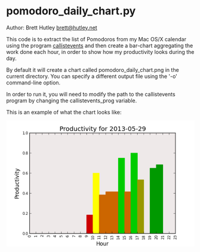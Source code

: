 # pomodoro_daily_chart.py #

Author: Brett Hutley <brett@hutley.net>

This code is to extract the list of Pomodoros from my Mac OS/X calendar using the program [callistevents](https://github.com/bhutley/callistevents) and then create a bar-chart aggregating the work done each hour, in order to show how my productivity looks during the day.

By default it will create a chart called pomodoro_daily_chart.png in the current directory. You can specify a different output file using the '-o' command-line option.

In order to run it, you will need to modify the path to the callistevents program by changing the callistevents_prog variable.

This is an example of what the chart looks like:

![pomodoro_daily_chart.png](pomodoro_daily_chart.png)
